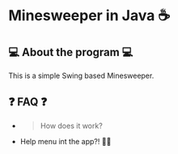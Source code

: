 # Minesweeper in Java 	:coffee:
  
## :computer: About the program :computer:

This is a simple Swing based Minesweeper.

## :question: FAQ :question:

* > How does it work?
*   Help menu int the app?! :man_facepalming:
